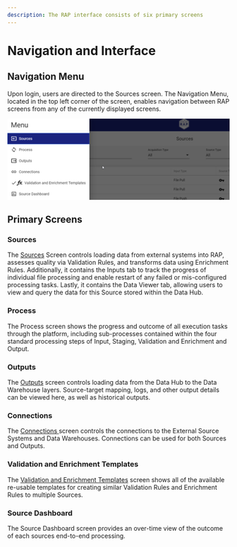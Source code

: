 ```yaml
---
description: The RAP interface consists of six primary screens
---
```


# Navigation and Interface

## Navigation Menu

Upon login, users are directed to the Sources screen. The Navigation Menu, located in the top left corner of the screen, enables navigation between RAP screens from any of the currently displayed screens.

![Left-Hand Navigation menu opened](../../.gitbook/assets/image%20%2875%29.png)

## Primary Screens

### Sources

The [Sources](../../configuration-guide/source-configuration/) Screen controls loading data from external systems into RAP, assesses quality via Validation Rules, and transforms data using Enrichment Rules. Additionally, it contains the Inputs tab to track the progress of individual file processing and enable restart of any failed or mis-configured processing tasks. Lastly, it contains the Data Viewer tab, allowing users to view and query the data for this Source stored within the Data Hub.

### Process

The Process screen shows the progress and outcome of all execution tasks through the platform, including sub-processes contained within the four standard processing steps of Input, Staging, Validation and Enrichment and Output.

### Outputs

The [Outputs](../../configuration-guide/outputs/) screen controls loading data from the Data Hub to the Data Warehouse layers. Source-target mapping, logs, and other output details can be viewed here, as well as historical outputs.

### Connections

The [Connections ](../../configuration-guide/connections.md)screen controls the connections to the External Source Systems and Data Warehouses. Connections can be used for both Sources and Outputs.

### Validation and Enrichment Templates

The [Validation and Enrichment Templates](../../configuration-guide/validation-and-enrichment-rule-templates.md) screen shows all of the available re-usable templates for creating similar Validation Rules and Enrichment Rules to multiple Sources.

### Source Dashboard

The Source Dashboard screen provides an over-time view of the outcome of each sources end-to-end processing.

